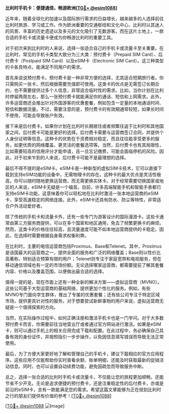 **比利时手机卡：便捷通信，畅游欧洲[[TG💪+ @esim1088](https://t.me/s/esim1088)]**

近年来，随着全球化的加速以及国际旅行需求的日益增长，越来越多的人选择前往比利时旅游、学习或工作。作为欧洲重要的交通枢纽和文化中心，比利时以其迷人的风景、丰富的历史遗迹以及多元的文化吸引了无数游客。而在这片土地上，一款合适的手机卡或流量卡便成为你畅游比利时的重要工具。

对于初次来到比利时的人来说，选择一张适合自己的手机卡或流量卡至关重要。在比利时，常见的手机卡类型大致分为三大类：预付费卡（Prepaid SIM Card）、后付费卡（Postpaid SIM Card）以及eSIM卡（Electronic SIM Card）。这三种类型的卡各具特点，能满足不同用户的需求。

首先来说说预付费卡。预付费卡是一种非常方便的选择，尤其适合短期旅行者。你只需购买一张卡，然后根据需要充值即可使用。这类卡的优点是无需签订长期合约，也不需要提供过多个人信息，非常适合临时性的需求。比如，当你计划在比利时停留两周左右，那么一张预付费卡就能满足你的通话、短信和上网需求。此外，许多运营商还会推出针对外国游客的优惠套餐，例如包含一定量的本地通话时间、短信和数据流量。不过，需要注意的是，预付费卡的有效期通常较短，如果长时间不使用，可能会导致账户失效。

接下来是后付费卡。如果你计划在比利时长期居住或者频繁往返于比利时和其他国家之间，后付费卡可能是更好的选择。后付费卡需要与运营商签订合同，并提供个人身份证明等信息。这种卡的优势在于资费相对稳定，而且往往能享受更多的服务，如更优质的网络覆盖、更灵活的套餐选项等。当然，后付费卡也有其局限性，比如需要较高的信用评分才能申请，且一旦忘记缴费，可能会面临停机的风险。因此，对于初来乍到的人来说，后付费卡可能不是最理想的选择。

最后不得不提的是eSIM卡。eSIM卡是一种新型的虚拟SIM卡技术，它可以直接下载到支持eSIM功能的设备中，无需物理卡的存在。这种卡的最大优点是灵活性极高，你可以随时随地更换运营商，而无需更换实体卡。对于经常需要切换国家或地区的人来说，eSIM卡无疑是一个福音。目前，许多高端智能手机和智能手表都已支持eSIM卡功能，这意味着你可以轻松地在比利时激活一张本地运营商的eSIM卡，享受高速稳定的网络连接。此外，eSIM卡还具有防水、防尘等特性，非常适合户外活动爱好者。

除了传统的手机卡和流量卡外，还有一些专门为游客设计的国际漫游卡。这些卡通常由第三方服务商提供，可以在多个国家和地区通用，免去了频繁更换卡的麻烦。然而，这类卡的价格往往较高，且流量速度可能不如本地运营商提供的卡稳定。因此，在选择时需要根据自身需求权衡利弊。

在比利时，主要的电信运营商包括Proximus、Base和Telenet。其中，Proximus是该国最大的运营商之一，提供全面的服务和广泛的网络覆盖；Base则以性价比高著称，特别适合预算有限的用户；Telenet则专注于家庭宽带和电视服务，但在移动通信领域也有一定的市场份额。无论选择哪家运营商，都需要提前了解其套餐内容、价格以及覆盖范围，以便做出最合适的选择。

值得一提的是，现在市面上还有一种全新的解决方案——虚拟运营商（MVNO）。这些公司基于大型运营商的基础网络，提供更加个性化的服务。例如，有些MVNO专门面向学生群体，推出了专属的优惠套餐；还有些公司专注于特定区域市场，提供更具针对性的服务。对于想要尝试新鲜事物的用户来说，虚拟运营商无疑是一个值得探索的方向。

当然，在实际操作过程中，如何正确注册和激活手机卡也是一门学问。对于大多数预付费卡而言，你需要前往当地营业厅或者通过官方网站进行激活。如果是eSIM卡，则可以通过手机上的相关应用完成下载和配置。在此过程中，务必确保自己具备有效的身份证件，并按照指引一步步操作，以免因信息填写错误而导致无法正常使用。

最后，为了方便大家更好地了解和管理自己的手机卡，建议下载相应的官方应用程序。这些应用不仅能帮助你实时查看余额、账单明细，还能及时获取最新的促销活动信息。同时，也可以设置自动续费功能，避免因疏忽而导致服务中断。

总之，选择一张合适的比利时手机卡或流量卡，不仅能让您的旅程更加顺畅，还能节省不少开支。无论是追求便捷的预付费卡，还是注重稳定性的后付费卡，亦或是前沿的eSIM卡，总有一款能满足您的需求。希望这篇文章能够为正在规划比利时之行的朋友们提供有价值的参考！[[TG💪+ @esim1088](https://t.me/s/esim1088)]

[[TG💪+ @esim1088](https://t.me/s/esim1088) ![Image](https://i.postimg.cc/4NQfJmqS/Snipaste-2025-05-13-00-14-12.png)]